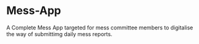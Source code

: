 # Mess-App
A Complete Mess App targeted for mess committee members to digitalise the way of submittimg daily mess reports.
